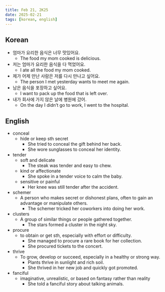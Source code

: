 ```yaml
---
title: Feb 21, 2K25
date: 2025-02-21
tags: [korean, english]
---
```


## Korean

- 엄마가 요리한 음식은 너무 맛있어요.
  - The food my mom cooked is delicious.
- 저는 엄마가 요리한 음식을 다 먹었어요.
  - I ate all the food my mom cooked.
- 제가 어제 만난 사람은 저를 다시 만나고 싶어요.
  - The person I met yesterday wants to meet me again.
- 남은 음식을 포장하고 싶어요.
  - I want to pack up the food that is left over.
- 내가 회사에 가지 않은 날에 병원에 갔어.
  - On the day I didn’t go to work, I went to the hospital.

## English

- conceal
  - hide or keep sth secret
    - She tried to conceal the gift behind her back.
    - She wore sunglasses to conceal her identity.
- tender
  - soft and delicate
    - The steak was tender and easy to chew.
  - kind or affectionate
    - She spoke in a tender voice to calm the baby.
  - sensitive or painful
    - Her knee was still tender after the accident.
- schemer
  - A person who makes secret or dishonest plans, often to gain an advantage or manipulate others.
    - The schemer tricked her coworkers into doing her work.
- clusters
  - A group of similar things or people gathered together.
    - The stars formed a cluster in the night sky.
- procure
  - to obtain or get sth, especially with effort or difficulty.
    - She managed to procure a rare book for her collection.
    - She procured tickets to the concert.
- thrive
  - To grow, develop or succeed, especially in a healthy or strong way.
    - Plants thrive in sunlight and rich soil.
    - She thrived in her new job and quickly got promoted.
- fanciful
  - imaginative, unrealistic, or based on fantasy rather than reality
    - She told a fanciful story about talking animals.